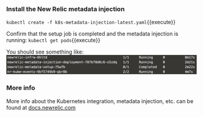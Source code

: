 ### Install the New Relic metadata injection
`kubectl create -f k8s-metadata-injection-latest.yaml`{{execute}}

Confirm that the setup job is completed and the metadata injection is running:
`kubectl get pods`{{execute}}

You should see something like:
![alt text](https://github.com/polfliet/katacoda-scenarios/blob/master/kubernetes/screenshots/metadata.png?raw=true "Metadata")

### More info
More info about the Kubernetes integration, metadata injection, etc. can be found at [docs.newrelic.com](https://docs.newrelic.com/docs/integrations/kubernetes-integration/get-started/introduction-kubernetes-integration)